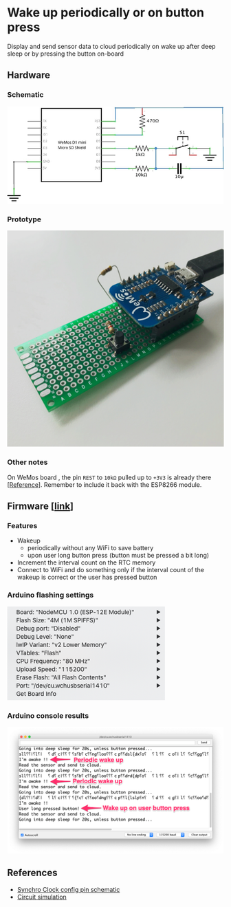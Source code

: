 # Wake up periodically or on button press

Display and send sensor data to cloud periodically on wake up after deep sleep or by pressing the button on-board

## Hardware

### Schematic

![Wiring](schematic.jpg)

### Prototype

![Prototype](prototype.jpg)

### Other notes

On WeMos board , the pin `REST` to `10kΩ` pulled up to `+3V3` is already there [[Reference](../references/wemos-d1-mini-shematics.jpg)]. Remember to include it back with the ESP8266 module.

## Firmware [[link](wakeup-periodically-or-button-press.ino)]

### Features

- Wakeup
  - periodically without any WiFi to save battery
  - upon user long button press (button must be pressed a bit long)
- Increment the interval count on the RTC memory
- Connect to WiFi and do something only if the interval count of the wakeup is correct or the user has pressed button

### Arduino flashing settings

![Arduino settings](arduino-settings.png)

### Arduino console results

![](console.png)

## References

- [Synchro Clock config pin schematic](https://raw.githubusercontent.com/liebman/AnalogClock/master/images/SynchroClock.png)
- [Circuit simulation](https://www.falstad.com/circuit/circuitjs.html?cct=$+1+0.000005+100.89512123094175+50+5+43%0AR+176+128+176+80+0+0+40+3.3+0+0+0.5%0Ag+176+320+176+368+0%0As+96+320+176+320+0+1+true%0Ar+176+272+304+272+0+1000%0Ar+96+128+96+224+0+10000%0Ac+96+224+224+224+0+0.00001+-2.4593660441496468e-11%0Ar+224+128+224+224+0+10000%0Aw+96+128+176+128+0%0Aw+224+128+176+128+0%0Aw+224+224+304+224+0%0Ar+304+224+304+128+0+1000%0Aw+304+128+432+128+2%0Aw+304+224+384+224+2%0Aw+176+272+96+272+0%0Aw+96+224+96+272+0%0Aw+96+272+96+320+0%0Aw+304+272+384+272+2%0As+432+128+528+128+0+1+true%0Ag+528+128+528+160+0%0Ar+432+128+432+80+0+1000%0AR+432+80+432+32+0+0+40+3.3+0+0+0.5%0Ab+400+16+570+179+0%0Ax+394+230+442+233+4+24+RST%0Ax+472+54+558+57+4+24+GPIO16%0Ax+396+282+482+285+4+24+GPIO12%0A)
